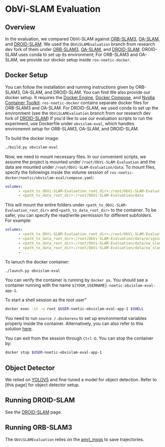 # ObVi-SLAM Evaluation

## Overview

In the evaluation, we compared ObVi-SLAM against [ORB-SLAM3](https://github.com/UZ-SLAMLab/ORB_SLAM3), [OA-SLAM](https://gitlab.inria.fr/tangram/oa-slam), and [DROID-SLAM](https://github.com/princeton-vl/DROID-SLAM). We used the `ObViSLAMEvaluation` branch from research dev fork of them under [ORB-SLAM3](https://github.com/ut-amrl/ORB_SLAM3/tree/ObViSLAMEvaluation), [OA-SLAM](https://github.com/ut-amrl/oa-slam/tree/ObViSLAMEvaluation), and [DROID-SLAM](https://github.com/ut-amrl/DROID-SLAM/tree/ObViSLAMEvaluation). DROID-SLAM uses conda to set up its environment; For ORB-SLAM3 and OA-SLAM, we provide our docker setup inside `ros-noetic-docker`.


## Docker Setup

You can follow the installation and running instructions given by ORB-SLAM3, OA-SLAM, and DROID-SLAM. You can find We also provide our docker setup. It requires the [Docker Engine](https://docs.docker.com/engine/install/ubuntu), [Docker Compose](https://docs.docker.com/compose/install/linux/), and [Nvidia Container Toolkit](https://docs.nvidia.com/datacenter/cloud-native/container-toolkit/install-guide.html). `ros-noetic-docker` contains separate docker files for ORB-SLAM3 and OA-SLAM. For DROID-SLAM, we used conda to set up the environment (see the `ObViSLAMEvaluation` branch from our research dev fork of [DROID-SLAM](https://github.com/ut-amrl/DROID-SLAM/tree/ObViSLAMEvaluation)) If you'd like to use our evaluation scripts to run the experiment, use Dockerfile under `obvislam-eval`, which handles environemnt setup for ORB-SLAM3, OA-SLAM, and DROID-SLAM.

To build the docker image:
```Bash
./build.py obvislam-eval
```

Now, we need to mount necessary files. In our convenient scripts, we assume the project is mounted under `/root/ObVi-SLAM-Evaluation` and the data are mounted under `/root/ObVi-SLAM-Evaluation/data`. To mount files, specify the followings inside the volume session of `ros-noetic-docker/noetic/obvislam-eval/compose.yaml`:
```YAML
volumes:
      - <path_to_ObVi-SLAM-Evaluation_root_dir>:/root/ObVi-SLAM-Evaluation
      - <path_to_data_root_dir>:/root/ObVi-SLAM-Evaluation/data
```
This will mount the entire folders under `<path_to_ObVi-SLAM-Evaluation_root_dir>` and `<path_to_data_root_dir>` to the container. To be safer, you can specify the read/write permission for different subfolders. For example:
```YAML
volumes:
      - <path_to_ObVi-SLAM-Evaluation_root_dir>:/root/ObVi-SLAM-Evaluation
      - <path_to_data_root_dir>:/root/ObVi-SLAM-Evaluation/data/original_data:ro
      - <path_to_data_root_dir>:/root/ObVi-SLAM-Evaluation/data/oa_slam_in:ro
      - <path_to_data_root_dir>:/root/ObVi-SLAM-Evaluation/data/oa_slam_out
      - ...
```

To lanuch the docker container:
```Bash
./launch.py obvislam-eval
```
You can verify the container is running by `docker ps`. You should see a container running with the name `${YOUR_USERNAME}-noetic-obvislam-eval-app-1`.

To start a shell session as the root user"
```Bash
docker exec -it -u root $USER-noetic-obvislam-eval-app-1 $SHELL
```

You need to run `source /.dockerenv` to set up environmental variables properly inside the container. Alternatively, you can also refer to this solution [here](https://github.com/ut-amrl/ros-noetic-docker#environment-setup).

You can exit from the session through `Ctrl-D`. You can stop the container by:
```Bash
docker stop $USER-noetic-obvislam-eval-app-1
```

## Object Detector
We relied on [YOLOV5](https://github.com/ultralytics/yolov5) and fine-tuned a model for object detection. Refer to [this page] for object detector setup.

## Running DROID-SLAM
See the [DROID-SLAM](https://github.com/ut-amrl/DROID-SLAM/tree/ObViSLAMEvaluation) page.

## Running ORB-SLAM3
The `ObViSLAMEvaluation` relies on the [amrl_msgs](https://github.com/ut-amrl/amrl_msgs/tree/orbSlamSwitchTraj) to save trajectories. 


<!-- export LD_LIBRARY_PATH=/usr/local/lib/python3.8/dist-packages/nvidia/cudnn/lib:$LD_LIBRARY_PATH -->